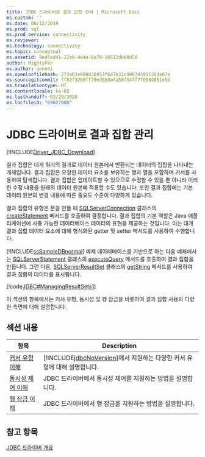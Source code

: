 ```yaml
---
title: JDBC 드라이버로 결과 집합 관리 | Microsoft Docs
ms.custom: ''
ms.date: 08/12/2019
ms.prod: sql
ms.prod_service: connectivity
ms.reviewer: ''
ms.technology: connectivity
ms.topic: conceptual
ms.assetid: 9ed5ad41-22e0-4e4a-8a79-10512db60d50
author: MightyPen
ms.author: genemi
ms.openlocfilehash: 273a03e088036057f6d7b31c98074391138de07e
ms.sourcegitcommit: ff82f3260ff79ed860a7a58f54ff7f0594851e6b
ms.translationtype: HT
ms.contentlocale: ko-KR
ms.lasthandoff: 03/29/2020
ms.locfileid: "69027908"
---
```

# <a name="managing-result-sets-with-the-jdbc-driver"></a>JDBC 드라이버로 결과 집합 관리
[!INCLUDE[Driver_JDBC_Download](../../includes/driver_jdbc_download.md)]

  결과 집합은 대개 쿼리의 결과로 데이터 원본에서 반환되는 데이터의 집합을 나타내는 개체입니다. 결과 집합은 요청한 데이터 요소를 보유하는 행과 열을 포함하며 커서를 사용하여 탐색합니다. 결과 집합은 업데이트할 수 있으므로 수정할 수 있을 뿐 아니라 이러한 수정 내용을 원래의 데이터 원본에 적용할 수도 있습니다. 또한 결과 집합에는 기본 데이터 원본의 변경 내용에 따른 중요도 수준이 다양하게 있습니다.  
  
 결과 집합의 유형은 문을 만들 때 [SQLServerConnection](../../connect/jdbc/reference/sqlserverconnection-class.md) 클래스의 [createStatement](../../connect/jdbc/reference/createstatement-method-sqlserverconnection.md) 메서드를 호출하여 결정합니다. 결과 집합의 기본 역할은 Java 애플리케이션에 사용 가능한 데이터베이스 데이터의 표현을 제공하는 것입니다. 이는 대개 결과 집합 데이터 요소에 대해 형식화된 getter 및 setter 메서드를 사용하여 수행합니다.  
  
 [!INCLUDE[ssSampleDBnormal](../../includes/sssampledbnormal_md.md)] 예제 데이터베이스를 기반으로 하는 다음 예제에서는 [SQLServerStatement](../../connect/jdbc/reference/sqlserverstatement-class.md) 클래스의 [executeQuery](../../connect/jdbc/reference/executequery-method-sqlserverstatement.md) 메서드를 호출하여 결과 집합을 만듭니다. 그런 다음, [SQLServerResultSet](../../connect/jdbc/reference/sqlserverresultset-class.md) 클래스의 [getString](../../connect/jdbc/reference/getstring-method-sqlserverresultset.md) 메서드를 사용하여 결과 집합의 데이터를 표시합니다.  
  
 [!code[JDBC#ManagingResultSets1](../../connect/jdbc/codesnippet/Java/managing-result-sets-with-t_1.java)]  
  
 이 섹션의 항목에서는 커서 유형, 동시성 및 행 잠금을 비롯하여 결과 집합 사용의 다양한 측면에 대해 설명합니다.  
  
## <a name="in-this-section"></a>섹션 내용  
  
|항목|Description|  
|-----------|-----------------|  
|[커서 유형 이해](../../connect/jdbc/understanding-cursor-types.md)|[!INCLUDE[jdbcNoVersion](../../includes/jdbcnoversion_md.md)]에서 지원하는 다양한 커서 유형에 대해 설명합니다.|  
|[동시성 제어 이해](../../connect/jdbc/understanding-concurrency-control.md)|JDBC 드라이버에서 동시성 제어를 지원하는 방법을 설명합니다.|  
|[행 잠금 이해](../../connect/jdbc/understanding-row-locking.md)|JDBC 드라이버에서 행 잠금을 지원하는 방법을 설명합니다.|  
  
## <a name="see-also"></a>참고 항목  
 [JDBC 드라이버 개요](../../connect/jdbc/overview-of-the-jdbc-driver.md)  
  
  
